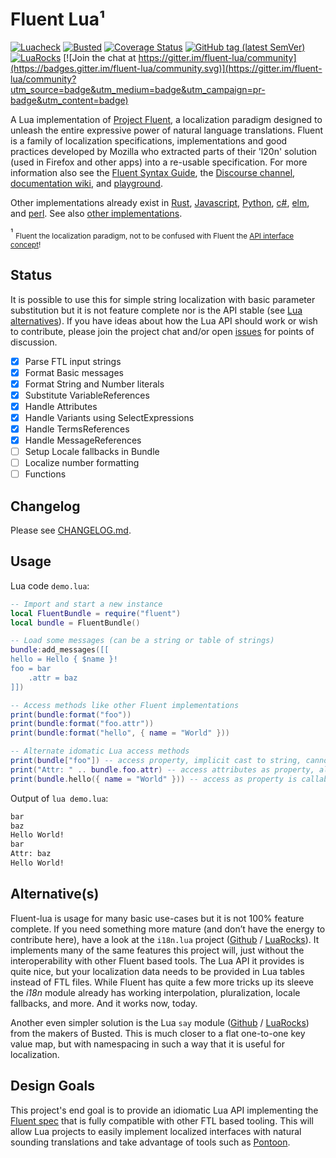 # Fluent Lua¹

[![Luacheck](https://github.com/alerque/fluent-lua/workflows/Luacheck/badge.svg)](https://github.com/alerque/fluent-lua/actions)
[![Busted](https://github.com/alerque/fluent-lua/workflows/Busted/badge.svg)](https://github.com/alerque/fluent-lua/actions)
[![Coverage Status](https://coveralls.io/repos/github/alerque/fluent-lua/badge.svg?branch=master)](https://coveralls.io/github/alerque/fluent-lua?branch=master)
[![GitHub tag (latest SemVer)](https://img.shields.io/github/v/tag/alerque/fluent-lua)](https://github.com/alerque/fluent-lua/releases)
[![LuaRocks](https://img.shields.io/luarocks/v/alerque/fluent)](https://luarocks.org/modules/alerque/fluent)
[![Join the chat at https://gitter.im/fluent-lua/community](https://badges.gitter.im/fluent-lua/community.svg)](https://gitter.im/fluent-lua/community?utm_source=badge&utm_medium=badge&utm_campaign=pr-badge&utm_content=badge)

A Lua implementation of [Project Fluent][projectfluent], a localization paradigm designed to unleash the entire expressive power of natural language translations. Fluent is a family of localization specifications, implementations and good practices developed by Mozilla who extracted parts of their 'l20n' solution (used in Firefox and other apps) into a re-usable specification. For more information also see the [Fluent Syntax Guide][syntaxguide], the [Discourse channel][discourse], [documentation wiki][wiki], and [playground][play].

Other implementations already exist in [Rust][fluent-rs], [Javascript][fluent.js], [Python][python-fluent], [c#][fluent.net], [elm][elm-fluent], and [perl][perl-fluent]. See also [other implementations][others].

¹ <sub>Fluent the localization paradigm, not to be confused with Fluent the [API interface concept][fluentinterface]!</sub>

## Status

It is possible to use this for simple string localization with basic parameter substitution but it is not feature complete nor is the API stable (see [Lua alternatives](#alternatives)). If you have ideas about how the Lua API should work or wish to contribute, please join the project chat and/or open [issues](https://github.com/alerque/fluent-lua/issues) for points of discussion.

- [x] Parse FTL input strings
- [x] Format Basic messages
- [x] Format String and Number literals
- [x] Substitute VariableReferences
- [x] Handle Attributes
- [x] Handle Variants using SelectExpressions
- [x] Handle TermsReferences
- [x] Handle MessageReferences
- [ ] Setup Locale fallbacks in Bundle
- [ ] Localize number formatting
- [ ] Functions

## Changelog

Please see [CHANGELOG.md](./CHANGELOG.md).

## Usage

Lua code `demo.lua`:

```lua
-- Import and start a new instance
local FluentBundle = require("fluent")
local bundle = FluentBundle()

-- Load some messages (can be a string or table of strings)
bundle:add_messages([[
hello = Hello { $name }!
foo = bar
    .attr = baz
]])

-- Access methods like other Fluent implementations
print(bundle:format("foo"))
print(bundle:format("foo.attr"))
print(bundle:format("hello", { name = "World" }))

-- Alternate idomatic Lua access methods
print(bundle["foo"]) -- access property, implicit cast to string, cannot pass parammeters
print("Attr: " .. bundle.foo.attr) -- access attributes as property, allow contatenation
print(bundle.hello({ name = "World" })) -- access as property is callable, parameters passed to format()
```

Output of `lua demo.lua`:

```txt
bar
baz
Hello World!
bar
Attr: baz
Hello World!
```

## Alternative(s)

Fluent-lua is usage for many basic use-cases but it is not 100% feature complete. If you need something more mature (and don’t have the energy to contribute here), have a look at the `i18n.lua` project ([Github](https://github.com/kikito/i18n.lua) / [LuaRocks](https://luarocks.org/modules/kikito/i18n)). It implements many of the same features this project will, just without the interoperability with other Fluent based tools. The Lua API it provides is quite nice, but your localization data needs to be provided in Lua tables instead of FTL files. While Fluent has quite a few more tricks up its sleeve the *i18n* module already has working interpolation, pluralization, locale fallbacks, and more. And it works now, today.

Another even simpler solution is the Lua `say` module ([Github](https://github.com/Olivine-Labs/say) / [LuaRocks](https://luarocks.org/modules/olivine-labs/say)) from the makers of Busted. This is much closer to a flat one-to-one key value map, but with namespacing in such a way that it is useful for localization.

## Design Goals

 This project's end goal is to provide an idiomatic Lua API implementing the [Fluent spec][fluent] that is fully compatible with other FTL based tooling. This will allow Lua projects to easily implement localized interfaces with natural sounding translations and take advantage of tools such as [Pontoon][pontoon].

  [discourse]: https://discourse.mozilla.org/c/fluent
  [elm-fluent]: https://github.com/elm-fluent/elm-fluent
  [fluent-rs]: https://github.com/projectfluent/fluent-rs
  [fluent.js]: https://github.com/projectfluent/fluent.js
  [fluent.net]: https://github.com/blushingpenguin/Fluent.Net
  [fluent]: https://github.com/projectfluent/fluent
  [fluentinterface]: https://en.wikipedia.org/wiki/Fluent_interface
  [others]: https://github.com/projectfluent/fluent#other-implementations
  [perl-fluent]: https://github.com/alabamenhu/Fluent
  [play]: https://projectfluent.org/play/
  [pontoon]: https://github.com/mozilla/pontoon
  [projectfluent]: https://projectfluent.org
  [python-fluent]: https://github.com/projectfluent/python-fluent
  [syntaxguide]: http://projectfluent.org/fluent/guide
  [wiki]: https://github.com/projectfluent/fluent/wiki
